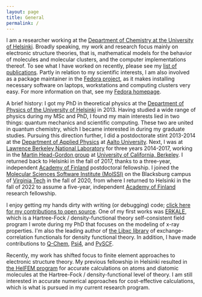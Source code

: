 ```yaml
---
layout: page
title: General
permalink: /
---
```


I am a researcher working at the [Department of Chemistry at the University of Helsinki](https://www.helsinki.fi/en/faculty-science/faculty/chemistry). Broadly speaking, my work and research focus mainly on electronic structure theories, that is, mathematical models for the behavior of molecules and molecular clusters, and the computer implementations thereof. To see what I have worked on recently, please see my [list of publications](publications). Partly in relation to my scientific interests, I am also involved as a package maintainer in the [Fedora project](http://www.fedoraproject.org), as it makes installing necessary software on laptops, workstations and computing clusters very easy. For more information on that, see my [Fedora homepage](http://fedoraproject.org/wiki/User:Jussilehtola).

A brief history: I got my PhD in theoretical physics at the [Department of Physics of the University of Helsinki](http://www.physics.helsinki.fi/english) in 2013. Having studied a wide range of physics during my MSc and PhD, I found my main interests lied in two things: quantum mechanics and scientific computing. These two are united in quantum chemistry, which I became interested in during my graduate studies. Pursuing this direction further, I did a postdoctorate stint 2013-2014 at the [Department of Applied Physics](http://physics.aalto.fi) at [Aalto University](http://www.aalto.fi/en/). Next, I was at [Lawrence Berkeley National Laboratory](http://lbl.gov/) for three years 2014-2017, working in the [Martin Head-Gordon group](https://mhggroupberkeley.com/) at [University of California, Berkeley](http://www.berkeley.edu). I returned back to Helsinki in the fall of 2017, thanks to a three-year, independent [Academy of Finland](http://www.aka.fi/en/) postdoctoral fellowship. I joined the [Molecular Sciences Software Institute (MolSSI)](http://molssi.org/) on the Blacksburg campus of [Virginia Tech](http://vt.edu/) in the fall of 2020, from where I returned to Helsinki in the fall of 2022 to assume a five-year, independent [Academy of Finland](http://www.aka.fi/en/) research fellowship.

I enjoy getting my hands dirty with writing (or debugging) code; [click here for my contributions to open source](opensource). One of my first works was [ERKALE](http://github.com/susilehtola/erkale/), which is a Hartree-Fock / density-functional theory self-consistent field program I wrote during my PhD that focuses on the modeling of x-ray properties. I'm also the leading author of [the Libxc library](https://libxc.gitlab.io) of exchange-correlation functionals for density functional theory. In addition, I have made contributions to [Q-Chem](http://www.q-chem.com), [Psi4](http://github.com/psi4/psi4), and [PySCF](http://github.com/sunqm/pyscf).

Recently, my work has shifted focus to finite element approaches to electronic structure theory. My previous fellowship in Helsinki resulted in [the HelFEM program](http://github.com/susilehtola/HelFEM/) for accurate calculations on atoms and diatomic molecules at the Hartree-Fock / density-functional level of theory. I am still interested in accurate numerical approaches for cost-effective calculations, which is what is pursued in my current research program.
